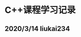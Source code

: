 <!--
 * @Author: your name
 * @Date: 2020-03-14 12:02:08
 * @LastEditTime: 2020-03-15 11:16:18
 * @LastEditors: Please set LastEditors
 * @Description: In User Settings Edit
 * @FilePath: /C++课程学习记录/readme.MD
 -->
# C++课程学习记录
## 2020/3/14 liukai234 
